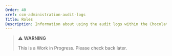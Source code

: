 ```yaml
---
Order: 40
xref: ccm-administration-audit-logs
Title: Roles
Description: Information about using the audit logs within the Chocolatey Central Management Administration section.
---
```


> :warning: **WARNING**
>
> This is a Work in Progress. Please check back later.